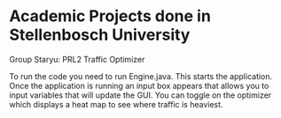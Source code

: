 # Academic Projects done in Stellenbosch University
Group Staryu: PRL2 Traffic Optimizer

To run the code you need to run Engine.java. This starts the application. Once the application is running an input box appears that allows you to input variables that will update the GUI. You can toggle on the optimizer which displays a heat map to see where traffic is heaviest.
